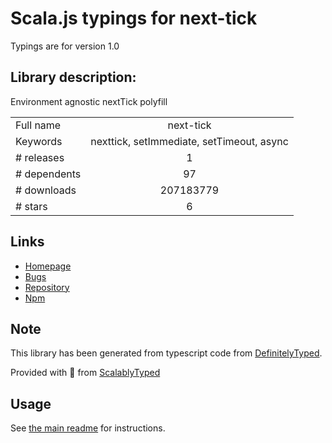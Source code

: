 
# Scala.js typings for next-tick

Typings are for version 1.0

## Library description:
Environment agnostic nextTick polyfill

|                    |                 |
| ------------------ | :-------------: |
| Full name          | next-tick |
| Keywords           | nexttick, setImmediate, setTimeout, async |
| # releases         | 1 |
| # dependents       | 97 |
| # downloads        | 207183779 |
| # stars            | 6 |

## Links
- [Homepage](https://github.com/medikoo/next-tick#readme)
- [Bugs](https://github.com/medikoo/next-tick/issues)
- [Repository](https://github.com/medikoo/next-tick)
- [Npm](https://www.npmjs.com/package/next-tick)
    


## Note
This library has been generated from typescript code from [DefinitelyTyped](https://definitelytyped.org).

Provided with :purple_heart: from [ScalablyTyped](https://github.com/oyvindberg/ScalablyTyped)

## Usage
See [the main readme](../../readme.md) for instructions.


